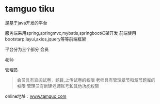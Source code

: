 # tamguo tiku
是基于java开发的平台

服务端采用spring,springmvc,mybatis,springboot框架开发
前端使用bootstarp,layui,axios,jquery等等前端框架


平台分为三个部分
会员

老师

管理员


> 会员具有查阅试卷，题目,上传试卷的权限
> 老师具有管理章节和章节题库的权限
> 管理员有新建老师账号和其他功能权限

online地址：www.tamguo.com
